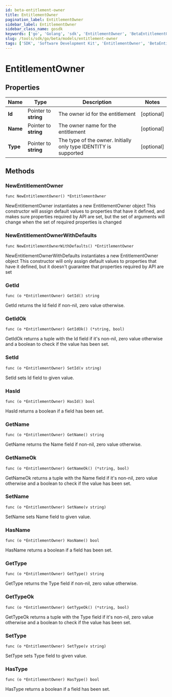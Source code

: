 ```yaml
---
id: beta-entitlement-owner
title: EntitlementOwner
pagination_label: EntitlementOwner
sidebar_label: EntitlementOwner
sidebar_class_name: gosdk
keywords: ['go', 'Golang', 'sdk', 'EntitlementOwner', 'BetaEntitlementOwner'] 
slug: /tools/sdk/go/beta/models/entitlement-owner
tags: ['SDK', 'Software Development Kit', 'EntitlementOwner', 'BetaEntitlementOwner']
---
```


# EntitlementOwner

## Properties

Name | Type | Description | Notes
------------ | ------------- | ------------- | -------------
**Id** | Pointer to **string** | The owner id for the entitlement | [optional] 
**Name** | Pointer to **string** | The owner name for the entitlement | [optional] 
**Type** | Pointer to **string** | The type of the owner. Initially only type IDENTITY is supported | [optional] 

## Methods

### NewEntitlementOwner

`func NewEntitlementOwner() *EntitlementOwner`

NewEntitlementOwner instantiates a new EntitlementOwner object
This constructor will assign default values to properties that have it defined,
and makes sure properties required by API are set, but the set of arguments
will change when the set of required properties is changed

### NewEntitlementOwnerWithDefaults

`func NewEntitlementOwnerWithDefaults() *EntitlementOwner`

NewEntitlementOwnerWithDefaults instantiates a new EntitlementOwner object
This constructor will only assign default values to properties that have it defined,
but it doesn't guarantee that properties required by API are set

### GetId

`func (o *EntitlementOwner) GetId() string`

GetId returns the Id field if non-nil, zero value otherwise.

### GetIdOk

`func (o *EntitlementOwner) GetIdOk() (*string, bool)`

GetIdOk returns a tuple with the Id field if it's non-nil, zero value otherwise
and a boolean to check if the value has been set.

### SetId

`func (o *EntitlementOwner) SetId(v string)`

SetId sets Id field to given value.

### HasId

`func (o *EntitlementOwner) HasId() bool`

HasId returns a boolean if a field has been set.

### GetName

`func (o *EntitlementOwner) GetName() string`

GetName returns the Name field if non-nil, zero value otherwise.

### GetNameOk

`func (o *EntitlementOwner) GetNameOk() (*string, bool)`

GetNameOk returns a tuple with the Name field if it's non-nil, zero value otherwise
and a boolean to check if the value has been set.

### SetName

`func (o *EntitlementOwner) SetName(v string)`

SetName sets Name field to given value.

### HasName

`func (o *EntitlementOwner) HasName() bool`

HasName returns a boolean if a field has been set.

### GetType

`func (o *EntitlementOwner) GetType() string`

GetType returns the Type field if non-nil, zero value otherwise.

### GetTypeOk

`func (o *EntitlementOwner) GetTypeOk() (*string, bool)`

GetTypeOk returns a tuple with the Type field if it's non-nil, zero value otherwise
and a boolean to check if the value has been set.

### SetType

`func (o *EntitlementOwner) SetType(v string)`

SetType sets Type field to given value.

### HasType

`func (o *EntitlementOwner) HasType() bool`

HasType returns a boolean if a field has been set.


